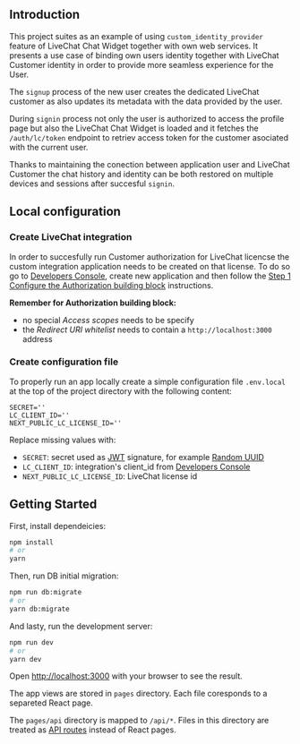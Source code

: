 ## Introduction

This project suites as an example of using `custom_identity_provider` feature of LiveChat Chat Widget together with own web services.
It presents a use case of binding own users identity together with LiveChat Customer identity in order to provide more seamless experience for the User.

The `signup` process of the new user creates the dedicated LiveChat customer as also updates its metadata with the data provided by the user.

During `signin` process not only the user is authorized to access the profile page but also the LiveChat Chat Widget is loaded and it fetches the `/auth/lc/token` endpoint to retriev access token for the customer asociated with the current user.

Thanks to maintaining the conection between application user and LiveChat Customer the chat history and identity can be both restored on multiple devices and sessions after succesful `signin`.

## Local configuration

### Create LiveChat integration

In order to succesfully run Customer authorization for LiveChat licencse the custom integration application needs to be created on that license. To do so go to [Developers Console](https://developers.livechat.com/console), create new application and then follow the [Step 1 Configure the Authorization building block](https://developers.livechat.com/docs/authorization/authorization-in-practice/#step-1-configure-the-authorization-building-block) instructions.

**Remember for Authorization building block:**

- no special _Access scopes_ needs to be specify
- the _Redirect URI whitelist_ needs to contain a `http://localhost:3000` address

### Create configuration file

To properly run an app locally create a simple configuration file `.env.local` at the top of the project directory with the following content:

```env
SECRET=''
LC_CLIENT_ID=''
NEXT_PUBLIC_LC_LICENSE_ID=''
```

Replace missing values with:

- `SECRET`: secret used as [JWT](https://jwt.io/introduction) signature, for example [Random UUID](https://www.uuidgenerator.net/version4)
- `LC_CLIENT_ID`: integration's client_id from [Developers Console](https://developers.livechat.com/console)
- `NEXT_PUBLIC_LC_LICENSE_ID`: LiveChat license id

## Getting Started

First, install dependeicies:

```bash
npm install
# or
yarn
```

Then, run DB initial migration:

```bash
npm run db:migrate
# or
yarn db:migrate
```

And lasty, run the development server:

```bash
npm run dev
# or
yarn dev
```

Open [http://localhost:3000](http://localhost:3000) with your browser to see the result.

The app views are stored in `pages` directory. Each file coresponds to a separeted React page.

The `pages/api` directory is mapped to `/api/*`. Files in this directory are treated as [API routes](https://nextjs.org/docs/api-routes/introduction) instead of React pages.
